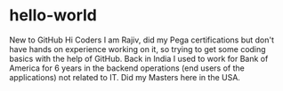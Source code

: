 # hello-world
New to GitHub
Hi Coders
I am Rajiv, did my Pega certifications but don't have hands on experience working on it, so trying to get some coding basics with the help of GitHub.
Back in India I used to work for Bank of America for 6 years in the backend operations (end users of the applications) not related to IT. Did my Masters here in the USA. 
